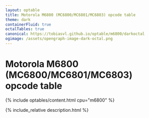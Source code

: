 ```yaml
---
layout: optable
title: Motorola M6800 (MC6800/MC6801/MC6803) opcode table
theme: dark
containerFluid: true
octalTables: true
canonical: https://tobiasvl.github.io/optable/m6800/darkoctal
ogimage: /assets/opengraph-image-dark-octal.png
---
```


<h1>Motorola M6800 (MC6800/<span class="variant">MC6801</span>/<span class="variant-2">MC6803</span>) opcode table<!-- (<a href="{{ "/Opcodes.json" | relative_url }}">JSON</a>)--></h1>

{% include optables/content.html cpu="m6800" %}

{% include_relative description.html %}
